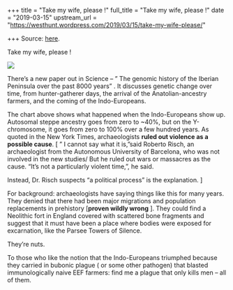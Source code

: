 +++
title = "Take my wife, please !"
full_title = "Take my wife, please !"
date = "2019-03-15"
upstream_url = "https://westhunt.wordpress.com/2019/03/15/take-my-wife-please/"

+++
Source: [here](https://westhunt.wordpress.com/2019/03/15/take-my-wife-please/).

Take my wife, please !

[![](https://westhunt.files.wordpress.com/2019/03/iberian-y.jpg?w=640&h=481)](https://westhunt.files.wordpress.com/2019/03/iberian-y.jpg)

There’s a new paper out in Science – ” The genomic history of the
Iberian Peninsula over the past 8000 years” . It discusses genetic
change over time, from hunter-gatherer days, the arrival of the
Anatolian-ancestry farmers, and the coming of the Indo-Europeans.

The chart above shows what happened when the Indo-Europeans show up.
Autosomal steppe ancestry goes from zero to \~40%, but on the
Y-chromosome, it goes from zero to 100% over a few hundred years. As
quoted in the New York Times, archaeologists **ruled out violence as a
possible cause**. \[ ” I cannot say what it is,”said Roberto Risch, an
archaeologist from the Autonomous University of Barcelona, who was not
involved in the new studies/ But he ruled out wars or massacres as the
cause. “It’s not a particularly violent time,”, he said.

Instead, Dr. Risch suspects “a political process” is the explanation. \]

For background: archaeologists have saying things like this for many
years. They denied that there had been major migrations and population
replacements in prehistory \[**proven wildly wrong** \]. They could find
a Neolithic fort in England covered with scattered bone fragments and
suggest that it must have been a place where bodies were exposed for
excarnation, like the Parsee Towers of Silence.

They’re nuts.

To those who like the notion that the Indo-Europeans triumphed because
they carried in bubonic plague ( or some other pathogen) that blasted
immunologically naive EEF farmers: find me a plague that only kills men
– all of them.

